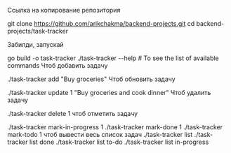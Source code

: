 Ссылка на копирование репозитория

git clone https://github.com/arikchakma/backend-projects.git cd backend-projects/task-tracker

Забилди, запускай

go build -o task-tracker ./task-tracker --help # To see the list of available commands
Чтоб добавить задачу

./task-tracker add "Buy groceries"
Чтоб обновить задачу

./task-tracker update 1 "Buy groceries and cook dinner"
Чтоб удалить задачу

./task-tracker delete 1
чтоб отметить задачу

./task-tracker mark-in-progress 1 ./task-tracker mark-done 1 ./task-tracker mark-todo 1
чтоб вывести весь список задач
./task-tracker list ./task-tracker list done ./task-tracker list to-do ./task-tracker list in-progress